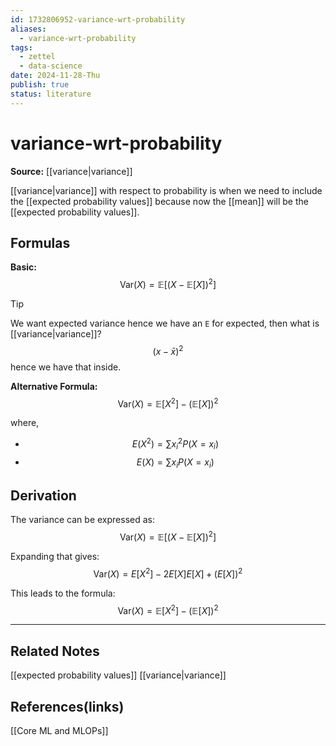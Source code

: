 ```yaml
---
id: 1732806952-variance-wrt-probability
aliases:
  - variance-wrt-probability
tags:
  - zettel
  - data-science
date: 2024-11-28-Thu
publish: true
status: literature
---
```

# variance-wrt-probability

**Source:** [[variance|variance]]

[[variance|variance]] with respect to probability is when we need to include the [[expected probability values]] because now the [[mean]] will be the [[expected probability values]].

## Formulas

**Basic:** $$\mathrm{Var}(X) = \mathbb{E}[(X - \mathbb{E}[X])^2]$$

> [!TIP]
> We want expected variance hence we have an `E` for expected, then what is [[variance|variance]]? $$(x - \bar{x})^2$$ hence we have that inside.

**Alternative Formula:** $$\mathrm{Var}(X) = \mathbb{E}[X^2] - (\mathbb{E}[X])^2$$

where,
-  $$E(X^2) = \sum x_i^2 P(X = x_i)$$
-  $$E(X) = \sum x_i P(X = x_i)$$

## Derivation

The variance can be expressed as:
$$\mathrm{Var}(X) = \mathbb{E}[(X - \mathbb{E}[X])^2]$$

Expanding that gives:
$$\mathrm{Var}(X) = E[X^2] - 2E[X]E[X] + (E[X])^2$$

This leads to the formula:
$$\mathrm{Var}(X) = \mathbb{E}[X^2] - (\mathbb{E}[X])^2$$

---
## Related Notes
[[expected probability values]]
[[variance|variance]]

## References(links)
[[Core ML and MLOPs]]
